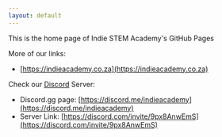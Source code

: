 ```yaml
---
layout: default
---
```


This is the home page of Indie STEM Academy's GitHub Pages

More of our links:
- [https://indieacademy.co.za](https://indieacademy.co.za)

Check our [Discord](https://discord.com/) Server:
- Discord.gg page: [https://discord.me/indieacademy](https://discord.me/indieacademy)
- Server Link: [https://discord.com/invite/9px8AnwEmS](https://discord.com/invite/9px8AnwEmS)